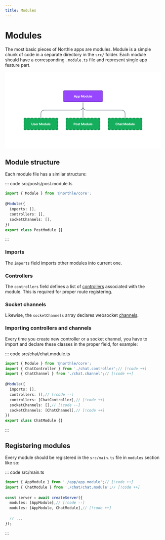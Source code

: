 ```yaml
---
title: Modules
---
```


# Modules

The most basic pieces of Northle apps are modules. Module is a simple chunk of code in a separate directory in the `src/` folder. Each module should have a corresponding `.module.ts` file and represent single app feature part.

![Modules Scheme](./assets/modules.png)

## Module structure

Each module file has a similar structure:

::: code src/posts/post.module.ts
```ts
import { Module } from '@northle/core';

@Module({
  imports: [],
  controllers: [],
  socketChannels: [],
})
export class PostModule {}
```
:::

### Imports

The `imports` field imports other modules into current one.

### Controllers

The `controllers` field defines a list of [controllers](/docs/essentials/controllers-and-routes) associated with the module. This is required for proper route registering.

### Socket channels

Likewise, the `socketChannels` array declares websocket [channels](/docs/advanced/websocket).

### Importing controllers and channels

Every time you create new controller or a socket channel, you have to import and declare these classes in the proper field, for example:

::: code src/chat/chat.module.ts
```ts
import { Module } from '@northle/core';
import { ChatController } from './chat.controller';// [!code ++]
import { ChatChannel } from './chat.channel';// [!code ++]

@Module({
  imports: [],
  controllers: [],// [!code --]
  controllers: [ChatController],// [!code ++]
  socketChannels: [],// [!code --]
  socketChannels: [ChatChannel],// [!code ++]
})
export class ChatModule {}
```
:::

## Registering modules

Every module should be registered in the `src/main.ts` file in `modules` section like so:

::: code src/main.ts
```ts
import { AppModule } from './app/app.module';// [!code ++]
import { ChatModule } from './chat/chat.module';// [!code ++]

const server = await createServer({
  modules: [AppModule],// [!code --]
  modules: [AppModule, ChatModule],// [!code ++]

  // ...
});
```
:::
